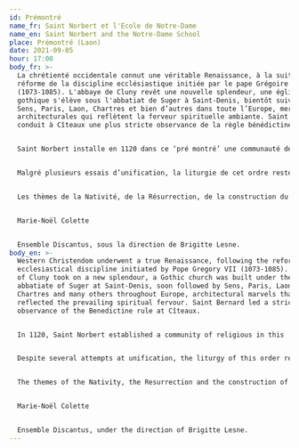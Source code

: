 ```yaml
---
id: Prémontré
name_fr: Saint Norbert et l'Ecole de Notre-Dame
name_en: Saint Norbert and the Notre-Dame School
place: Prémontré (Laon)
date: 2021-09-05
hour: 17:00
body_fr: >-
  La chrétienté occidentale connut une véritable Renaissance, à la suite de la
  réforme de la discipline ecclésiastique initiée par le pape Grégoire VII
  (1073-1085). L'abbaye de Cluny revêt une nouvelle splendeur, une église
  gothique s'élève sous l'abbatiat de Suger à Saint-Denis, bientôt suivie par
  Sens, Paris, Laon, Chartres et bien d’autres dans toute l’Europe, merveilles
  architecturales qui reflètent la ferveur spirituelle ambiante. Saint Bernard
  conduit à Cîteaux une plus stricte observance de la règle bénédictine.


  Saint Norbert installe en 1120 dans ce ‘pré montré’ une communauté de religieux qui ne se retirent pas du monde, mais, préfigurant en quelque sorte les ordres mendiants (franciscains et dominicains) du 13e siècle, se dévouent au soin (*cura*) des fidèles dans les paroisses. Les très nombreuses fondations prémontrées féminines recensées en France aux 12e et 13e siècles, attestent de l’active implication des femmes au développement de l’Ordre.


  Malgré plusieurs essais d’unification, la liturgie de cet ordre restera le plus souvent conforme aux habitudes régionales. Les chants que nous empruntons ici à des manuscrits prémontrés (du 13e au 16e siècle) ne diffèrent du répertoire universel que par des variantes témoignant de leurs attaches spatio-temporelles. Les antiennes composées pour la fête de saint Norbert, canonisé en 1582, ont été ajoutées aux antiphonaires alors en usage.


  Les thèmes de la Nativité, de la Résurrection, de la construction du Temple de Dieu, inspirent poètes et musiciens, tels le maître Abélard (1079-1142), Pierre le Vénérable (abbé de Cluny,1092-1156) ou Philippe le Chancelier (maître à l'université de Paris, chancelier de la cathédrale Notre-Dame, 1165-1236) et résonnent sous les hautes voûtes des nouveaux édifices. L’omniprésence, sur les sculptures ou dans la lumière des vitraux, de la figure de la Vierge Marie, atteste le rôle de médiatrice (*mater Dei, porta caeli*) qui lui fut conféré dans les compositions poétiques, à cette époque plus qu’en aucune autre. Enfin, l’élévation architecturale entraîne les envolées lyriques de la musique de ce temps ; avec les grands maîtres de l'art polyphonique parisiens, Leonin et Pérotin (maîtres de chapelle à la cathédrale Notre-Dame), une nouvelle forme de polyphonie prend son essor, qui se fera entendre, de manière de plus en plus élaborée, durant la deuxième moitié du 12e et tout le 13e siècle. La voix 'organale', soutenue par l'ancien chant, l'accompagne tout en l'attirant vers les hauteurs, alors que de nouvelles poésies sont magnifiées au son des conduits, motets ou rondeaux de l'Ecole Notre-Dame de Paris.


  Marie-Noël Colette


  Ensemble Discantus, sous la direction de Brigitte Lesne.
body_en: >-
  Western Christendom underwent a true Renaissance, following the reform of
  ecclesiastical discipline initiated by Pope Gregory VII (1073-1085). The abbey
  of Cluny took on a new splendour, a Gothic church was built under the
  abbatiate of Suger at Saint-Denis, soon followed by Sens, Paris, Laon,
  Chartres and many others throughout Europe, architectural marvels that
  reflected the prevailing spiritual fervour. Saint Bernard led a stricter
  observance of the Benedictine rule at Cîteaux.


  In 1120, Saint Norbert established a community of religious in this 'pre-monstratensian' area who did not withdraw from the world but, in a way prefiguring the mendicant orders (Franciscans and Dominicans) of the 13th century, devoted themselves to the care (*cura*) of the faithful in the parishes. The many female Premonstratensian foundations recorded in France in the 12th and 13th centuries attest to the active involvement of women in the development of the Order.


  Despite several attempts at unification, the liturgy of this order remained mostly in accordance with regional habits. The chants we have borrowed here from Premonstratensian manuscripts (from the 13th to the 16th century) differ from the universal repertoire only in the variants that bear witness to their spatial and temporal ties. The antiphons composed for the feast of Saint Norbert, canonised in 1582, were added to the antiphonaries in use at the time.


  The themes of the Nativity, the Resurrection and the construction of the Temple of God inspired poets and musicians, such as the master Abelard (1079-1142), Peter the Venerable (abbot of Cluny, 1092-1156) and Philip the Chancellor (master at the University of Paris, chancellor of Notre-Dame Cathedral, 1165-1236), and resounded under the high arches of the new buildings. The omnipresence of the figure of the Virgin Mary on the sculptures or in the light of the stained glass windows attests to the role of mediator (*mater Dei, porta caeli*) that was given to her in the poetic compositions of this period more than in any other. Finally, the architectural elevation led to the lyrical flights of music of this time; with the great Parisian masters of polyphonic art, Leonin and Pérotin (Chapel Masters at Notre-Dame Cathedral), a new form of polyphony took off, which was to be heard, in an increasingly elaborate manner, during the second half of the 12th century and throughout the 13th century. The 'organ' voice, supported by the ancient chant, accompanied it while drawing it upwards, while new poetry was magnified by the sound of the conduits, motets or rondeaux of the Ecole Notre-Dame de Paris.


  Marie-Noël Colette


  Ensemble Discantus, under the direction of Brigitte Lesne.
---
```


